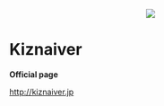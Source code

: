 <p align="center"><img src="http://kiznaiver.net/img/logo_in.png"></p>

# Kiznaiver

**Official page**

http://kiznaiver.jp